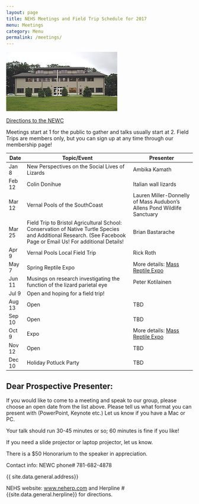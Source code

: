 ```yaml
---
layout: page
title: NEHS Meetings and Field Trip Schedule for 2017
menu: Meetings
category: Menu
permalink: /meetings/
---
```



![New England Wildlife Center](/assets/New_England_Wildlife_Center.jpg)

[Directions to the NEWC](/directions/)

Meetings start at 1 for the public to gather and talks usually start at 2. 
Field Trips are members only, but you can sign up at any time through our membership page!

|  Date | Topic/Event  | Presenter |
|---|---|---|
| Jan 8  |  New Perspectives on the Social Lives of Lizards| Ambika Kamath 
| Feb 12 |  Colin Donihue  |  Italian wall lizards |
| Mar 12 | Vernal Pools of the SouthCoast| Lauren Miller-Donnelly of Mass Audubon’s Allens Pond Wildlife Sanctuary |
| Mar 25 | Field Trip to Bristol Agricultural School: Conservation of Native Turtle Species and Additional Research. (See Facebook Page or Email Us! For additional Details! | Brian Bastarache | 
| Apr 9 |  Vernal Pools Local Field Trip |  Rick Roth |
| May 7 | Spring Reptile Expo | More details: [Mass Reptile Expo](http://www.massreptileexpo.com/) |
| Jun 11 | Musings on research investigating the function of the lizard parietal eye | Peter Kotilainen |
| Jul 9  |  Open and hoping for a field trip! |
| Aug 13 |  Open  |  TBD |
| Sep 10 |  Open | TBD |
| Oct 9  |  Expo  | More details: [Mass Reptile Expo](http://www.massreptileexpo.com/)   |
| Nov 12  | Open | TBD | 
| Dec 10  |  Holiday Potluck Party |  TBD |
  

Dear Prospective Presenter:
------------------

If you would like to come to a meeting and speak to our group, please choose an open date from the list above. Please tell us what format you can present with (PowerPoint, Keynote etc.) Let us know if you have a Mac or PC. 

Your talk should run 30-45 minutes or so; 60 minutes is fine if you like!

If you need a slide projector or laptop projector, let us know.

There is a $50 Honorarium to the speaker in appreciation.


Contact info: NEWC phone# 781-682-4878

{{ site.data.general.address}}

NEHS website: www.neherp.com and Herpline # {{site.data.general.herpline}} for directions.
